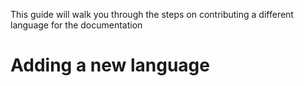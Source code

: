 This guide will walk you through the steps on contributing a different language for the documentation

# Adding a new language